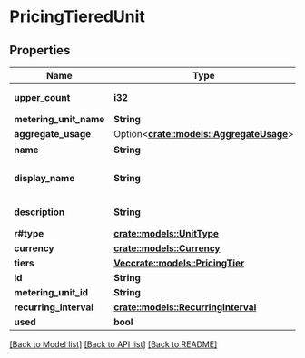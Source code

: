 # PricingTieredUnit

## Properties

Name | Type | Description | Notes
------------ | ------------- | ------------- | -------------
**upper_count** | **i32** | 上限値(upper limit) | 
**metering_unit_name** | **String** |  | 
**aggregate_usage** | Option<[**crate::models::AggregateUsage**](AggregateUsage.md)> |  | [optional]
**name** | **String** | 名前(name) | 
**display_name** | **String** | 表示名(display name) | 
**description** | **String** | 説明(description) | 
**r#type** | [**crate::models::UnitType**](UnitType.md) |  | 
**currency** | [**crate::models::Currency**](Currency.md) |  | 
**tiers** | [**Vec<crate::models::PricingTier>**](PricingTier.md) |  | 
**id** | **String** |  | 
**metering_unit_id** | **String** |  | 
**recurring_interval** | [**crate::models::RecurringInterval**](RecurringInterval.md) |  | 
**used** | **bool** |  | 

[[Back to Model list]](../README.md#documentation-for-models) [[Back to API list]](../README.md#documentation-for-api-endpoints) [[Back to README]](../README.md)


